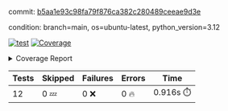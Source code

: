 commit: [b5aa1e93c98fa79f876ca382c280489ceeae9d3e](https://github.com/rcmdnk/inherit-docstring/tree/b5aa1e93c98fa79f876ca382c280489ceeae9d3e)

condition: branch=main, os=ubuntu-latest, python_version=3.12

[![test](https://github.com/rcmdnk/inherit-docstring/actions/workflows/test.yml/badge.svg)](https://github.com/rcmdnk/inherit-docstring/actions/runs/7254063321)
<a href="https://github.com/rcmdnk/inherit-docstring/blob/b5aa1e93c98fa79f876ca382c280489ceeae9d3e/README.md"><img alt="Coverage" src="https://img.shields.io/badge/Coverage-100%25-brightgreen.svg" /></a><details><summary>Coverage Report </summary><table><tr><th>File</th><th>Stmts</th><th>Miss</th><th>Cover</th></tr><tbody><tr><td><b>TOTAL</b></td><td><b>114</b></td><td><b>0</b></td><td><b>100%</b></td></tr></tbody></table></details>

| Tests | Skipped | Failures | Errors | Time |
| ----- | ------- | -------- | -------- | ------------------ |
| 12 | 0 :zzz: | 0 :x: | 0 :fire: | 0.916s :stopwatch: |

